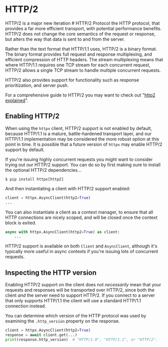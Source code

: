 # HTTP/2

HTTP/2 is a major new iteration # HTTP/2 Protocol
 the HTTP protocol, that provides a far more
efficient transport, with potential performance benefits. HTTP/2 does not change
the core semantics of the request or response, but alters the way that data is
sent to and from the server.

Rather than the text format that HTTP/1.1 uses, HTTP/2 is a binary format.
The binary format provides full request and response multiplexing, and efficient
compression of HTTP headers. The stream multiplexing means that where HTTP/1.1
requires one TCP stream for each concurrent request, HTTP/2 allows a single TCP
stream to handle multiple concurrent requests.

HTTP/2 also provides support for functionality such as response prioritization,
and server push.

For a comprehensive guide to HTTP/2 you may want to check out "[http2 explained](https://http2-explained.haxx.se/)".

## Enabling HTTP/2

When using the `httpx` client, HTTP/2 support is not enabled by default, because
HTTP/1.1 is a mature, battle-hardened transport layer, and our HTTP/1.1
implementation may be considered the more robust option at this point in time.
It is possible that a future version of `httpx` may enable HTTP/2 support by default.

If you're issuing highly concurrent requests you might want to consider
trying out our HTTP/2 support. You can do so by first making sure to install
the optional HTTP/2 dependencies...

```shell
$ pip install httpx[http2]
```

And then instantiating a client with HTTP/2 support enabled:

```python
client = httpx.AsyncClient(http2=True)
...
```

You can also instantiate a client as a context manager, to ensure that all
HTTP connections are nicely scoped, and will be closed once the context block
is exited.

```python
async with httpx.AsyncClient(http2=True) as client:
    ...
```

HTTP/2 support is available on both `Client` and `AsyncClient`, although it's
typically more useful in async contexts if you're issuing lots of concurrent
requests.

## Inspecting the HTTP version

Enabling HTTP/2 support on the client does not *necessarily* mean that your
requests and responses will be transported over HTTP/2, since both the client
*and* the server need to support HTTP/2. If you connect to a server that only
supports HTTP/1.1 the client will use a standard HTTP/1.1 connection instead.

You can determine which version of the HTTP protocol was used by examining
the `.http_version` property on the response.

```python
client = httpx.AsyncClient(http2=True)
response = await client.get(...)
print(response.http_version)  # "HTTP/1.0", "HTTP/1.1", or "HTTP/2".
```

